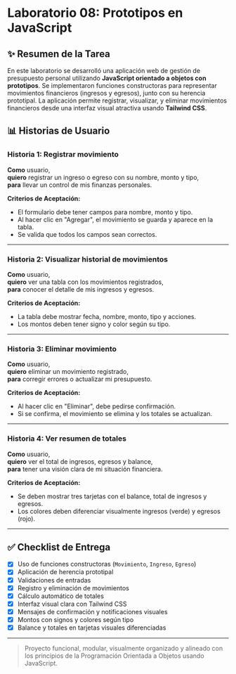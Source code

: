 # Laboratorio 08: Prototipos en JavaScript

## ✨ Resumen de la Tarea

En este laboratorio se desarrolló una aplicación web de gestión de presupuesto personal utilizando **JavaScript orientado a objetos con prototipos**. Se implementaron funciones constructoras para representar movimientos financieros (ingresos y egresos), junto con su herencia prototipal. La aplicación permite registrar, visualizar, y eliminar movimientos financieros desde una interfaz visual atractiva usando **Tailwind CSS**.

## 📊 Historias de Usuario

### Historia 1: Registrar movimiento

**Como** usuario,  
**quiero** registrar un ingreso o egreso con su nombre, monto y tipo,  
**para** llevar un control de mis finanzas personales.

**Criterios de Aceptación:**
- El formulario debe tener campos para nombre, monto y tipo.
- Al hacer clic en "Agregar", el movimiento se guarda y aparece en la tabla.
- Se valida que todos los campos sean correctos.

---

### Historia 2: Visualizar historial de movimientos

**Como** usuario,  
**quiero** ver una tabla con los movimientos registrados,  
**para** conocer el detalle de mis ingresos y egresos.

**Criterios de Aceptación:**
- La tabla debe mostrar fecha, nombre, monto, tipo y acciones.
- Los montos deben tener signo y color según su tipo.

---

### Historia 3: Eliminar movimiento

**Como** usuario,  
**quiero** eliminar un movimiento registrado,  
**para** corregir errores o actualizar mi presupuesto.

**Criterios de Aceptación:**
- Al hacer clic en "Eliminar", debe pedirse confirmación.
- Si se confirma, el movimiento se elimina y los totales se actualizan.

---

### Historia 4: Ver resumen de totales

**Como** usuario,  
**quiero** ver el total de ingresos, egresos y balance,  
**para** tener una visión clara de mi situación financiera.

**Criterios de Aceptación:**
- Se deben mostrar tres tarjetas con el balance, total de ingresos y egresos.
- Los colores deben diferenciar visualmente ingresos (verde) y egresos (rojo).

---

## ✅ Checklist de Entrega

- [x] Uso de funciones constructoras (`Movimiento`, `Ingreso`, `Egreso`)
- [x] Aplicación de herencia prototipal
- [x] Validaciones de entradas
- [x] Registro y eliminación de movimientos
- [x] Cálculo automático de totales
- [x] Interfaz visual clara con Tailwind CSS
- [x] Mensajes de confirmación y notificaciones visuales
- [x] Montos con signos y colores según tipo
- [x] Balance y totales en tarjetas visuales diferenciadas

---

> Proyecto funcional, modular, visualmente organizado y alineado con los principios de la Programación Orientada a Objetos usando JavaScript.
